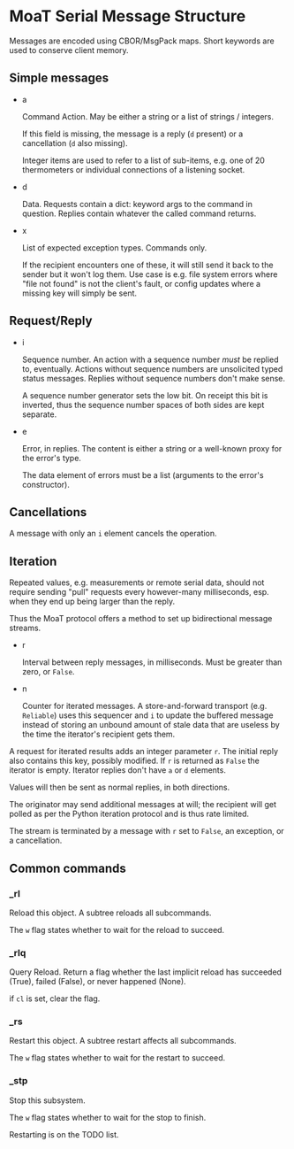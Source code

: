 # MoaT Serial Message Structure

Messages are encoded using CBOR/MsgPack maps. Short keywords are used to
conserve client memory.

## Simple messages

* a

  Command Action. May be either a string or a list of strings / integers.

  If this field is missing, the message is a reply (`d` present) or a
  cancellation (`d` also missing).

  Integer items are used to refer to a list of sub-items, e.g. one of 20
  thermometers or individual connections of a listening socket.

* d

  Data. Requests contain a dict: keyword args to the command in question.
  Replies contain whatever the called command returns.

* x

  List of expected exception types. Commands only.

  If the recipient encounters one of these, it will still send it back to
  the sender but it won't log them. Use case is e.g. file system errors
  where "file not found" is not the client's fault, or config updates where
  a missing key will simply be sent.

## Request/Reply

* i

  Sequence number. An action with a sequence number *must* be replied to,
  eventually. Actions without sequence numbers are unsolicited typed status
  messages. Replies without sequence numbers don't make sense.

  A sequence number generator sets the low bit. On receipt this bit is
  inverted, thus the sequence number spaces of both sides are kept
  separate.

* e

  Error, in replies. The content is either a string or a well-known proxy
  for the error's type.

  The data element of errors must be a list (arguments to the error's
  constructor).


## Cancellations

A message with only an `i` element cancels the operation.

## Iteration

Repeated values, e.g. measurements or remote serial data, should not
require sending "pull" requests every however-many milliseconds, esp. when
they end up being larger than the reply.

Thus the MoaT protocol offers a method to set up bidirectional message streams.

* r

  Interval between reply messages, in milliseconds. Must be greater than zero, or `False`.

* n

  Counter for iterated messages. A store-and-forward transport (e.g.
  `Reliable`) uses this sequencer and `i` to update the buffered message
  instead of storing an unbound amount of stale data that are useless by
  the time the iterator's recipient gets them.


A request for iterated results adds an integer parameter `r`.
The initial reply also contains this key, possibly modified. If `r` is
returned as `False` the iterator is empty. Iterator replies don't have `a`
or `d` elements.

Values will then be sent as normal replies, in both directions.

The originator may send additional messages at will; the recipient will get
polled as per the Python iteration protocol and is thus rate limited.

The stream is terminated by a message with `r` set to `False`, an
exception, or a cancellation.


## Common commands

### \_rl

Reload this object. A subtree reloads all subcommands.

The `w` flag states whether to wait for the reload to succeed.

### \_rlq

Query Reload. Return a flag whether the last implicit reload has succeeded
(True), failed (False), or never happened (None).

if `cl` is set, clear the flag.

### \_rs

Restart this object. A subtree restart affects all subcommands.

The `w` flag states whether to wait for the restart to succeed.

### \_stp

Stop this subsystem.

The `w` flag states whether to wait for the stop to finish.

Restarting is on the TODO list.

